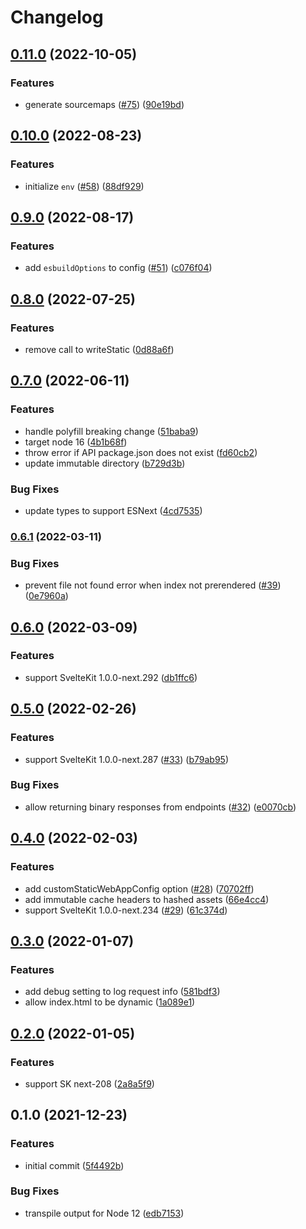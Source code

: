 # Changelog

## [0.11.0](https://www.github.com/FlippingBinary/svelte-adapter-azure-swa/compare/v0.10.0...v0.11.0) (2022-10-05)


### Features

* generate sourcemaps ([#75](https://www.github.com/FlippingBinary/svelte-adapter-azure-swa/issues/75)) ([90e19bd](https://www.github.com/FlippingBinary/svelte-adapter-azure-swa/commit/90e19bdbec8dbc7833d54246bf61bbf3d9c93d89))

## [0.10.0](https://www.github.com/geoffrich/svelte-adapter-azure-swa/compare/v0.9.0...v0.10.0) (2022-08-23)


### Features

* initialize `env` ([#58](https://www.github.com/geoffrich/svelte-adapter-azure-swa/issues/58)) ([88df929](https://www.github.com/geoffrich/svelte-adapter-azure-swa/commit/88df929f215e588e94fbaa984e78f98e0b3a4278))

## [0.9.0](https://www.github.com/geoffrich/svelte-adapter-azure-swa/compare/v0.8.0...v0.9.0) (2022-08-17)


### Features

* add `esbuildOptions` to config ([#51](https://www.github.com/geoffrich/svelte-adapter-azure-swa/issues/51)) ([c076f04](https://www.github.com/geoffrich/svelte-adapter-azure-swa/commit/c076f0485b1d14c778111eb74ab4eea87ca8c2b2))

## [0.8.0](https://www.github.com/geoffrich/svelte-adapter-azure-swa/compare/v0.7.0...v0.8.0) (2022-07-25)


### Features

* remove call to writeStatic ([0d88a6f](https://www.github.com/geoffrich/svelte-adapter-azure-swa/commit/0d88a6f2ee6e8a039bc3fc8ae799b40131d3d147))

## [0.7.0](https://www.github.com/geoffrich/svelte-adapter-azure-swa/compare/v0.6.1...v0.7.0) (2022-06-11)


### Features

* handle polyfill breaking change ([51baba9](https://www.github.com/geoffrich/svelte-adapter-azure-swa/commit/51baba98416687b0a1436e644ec67dd3d18fcf92))
* target node 16 ([4b1b68f](https://www.github.com/geoffrich/svelte-adapter-azure-swa/commit/4b1b68fb87f4a4fb534d69a65f8940a1f83c0de9))
* throw error if API package.json does not exist ([fd60cb2](https://www.github.com/geoffrich/svelte-adapter-azure-swa/commit/fd60cb276e2c847a46fe5f02cf9f42c9be723c7b))
* update immutable directory ([b729d3b](https://www.github.com/geoffrich/svelte-adapter-azure-swa/commit/b729d3bea0ba32d955fc3d1a60f3fd61ebbbbcc6))


### Bug Fixes

* update types to support ESNext ([4cd7535](https://www.github.com/geoffrich/svelte-adapter-azure-swa/commit/4cd7535fb1c162f19bb5df71fea70302a6402562))

### [0.6.1](https://www.github.com/geoffrich/svelte-adapter-azure-swa/compare/v0.6.0...v0.6.1) (2022-03-11)


### Bug Fixes

* prevent file not found error when index not prerendered ([#39](https://www.github.com/geoffrich/svelte-adapter-azure-swa/issues/39)) ([0e7960a](https://www.github.com/geoffrich/svelte-adapter-azure-swa/commit/0e7960ac8f8dd2f4df8bb14afb627c79f7c68714))

## [0.6.0](https://www.github.com/geoffrich/svelte-adapter-azure-swa/compare/v0.5.0...v0.6.0) (2022-03-09)


### Features

* support SvelteKit 1.0.0-next.292 ([db1ffc6](https://www.github.com/geoffrich/svelte-adapter-azure-swa/commit/db1ffc65ed362708627819cb7e627b268d007e8a))

## [0.5.0](https://www.github.com/geoffrich/svelte-adapter-azure-swa/compare/v0.4.0...v0.5.0) (2022-02-26)


### Features

* support SvelteKit 1.0.0-next.287 ([#33](https://www.github.com/geoffrich/svelte-adapter-azure-swa/issues/33)) ([b79ab95](https://www.github.com/geoffrich/svelte-adapter-azure-swa/commit/b79ab95e20f9be2c231b5492cfc975b19222f935))


### Bug Fixes

* allow returning binary responses from endpoints ([#32](https://www.github.com/geoffrich/svelte-adapter-azure-swa/issues/32)) ([e0070cb](https://www.github.com/geoffrich/svelte-adapter-azure-swa/commit/e0070cb802539c46235cd81edfe949a3de8e9edd))

## [0.4.0](https://www.github.com/geoffrich/svelte-adapter-azure-swa/compare/v0.3.0...v0.4.0) (2022-02-03)


### Features

* add customStaticWebAppConfig option ([#28](https://www.github.com/geoffrich/svelte-adapter-azure-swa/issues/28)) ([70702ff](https://www.github.com/geoffrich/svelte-adapter-azure-swa/commit/70702ff00842b6ddf53a6a44a1c6dc56c6e3371b))
* add immutable cache headers to hashed assets ([66e4cc4](https://www.github.com/geoffrich/svelte-adapter-azure-swa/commit/66e4cc4f520dabeb57050db805073dd98b482c2e))
* support SvelteKit 1.0.0-next.234 ([#29](https://www.github.com/geoffrich/svelte-adapter-azure-swa/issues/29)) ([61c374d](https://www.github.com/geoffrich/svelte-adapter-azure-swa/commit/61c374d7deb2ce0af2a503b6cdaaab9aa762b3c3))

## [0.3.0](https://www.github.com/geoffrich/svelte-adapter-azure-swa/compare/v0.2.0...v0.3.0) (2022-01-07)


### Features

* add debug setting to log request info ([581bdf3](https://www.github.com/geoffrich/svelte-adapter-azure-swa/commit/581bdf3b2955b0906f6c18fe0c1ef0cba925c8d0))
* allow index.html to be dynamic ([1a089e1](https://www.github.com/geoffrich/svelte-adapter-azure-swa/commit/1a089e1e51797ea906263bdbdf50b41a05d3fd8d))

## [0.2.0](https://www.github.com/geoffrich/svelte-adapter-azure-swa/compare/v0.1.0...v0.2.0) (2022-01-05)


### Features

* support SK next-208 ([2a8a5f9](https://www.github.com/geoffrich/svelte-adapter-azure-swa/commit/2a8a5f9726dc7204050788b6c6d806636c762d18))

## 0.1.0 (2021-12-23)


### Features

* initial commit ([5f4492b](https://www.github.com/geoffrich/svelte-adapter-azure-swa/commit/5f4492b9f73b2871c9a62c5f19f11a45b8bffece))


### Bug Fixes

* transpile output for Node 12 ([edb7153](https://www.github.com/geoffrich/svelte-adapter-azure-swa/commit/edb715336c7891381b0e3f90e247f398cd16692e))
